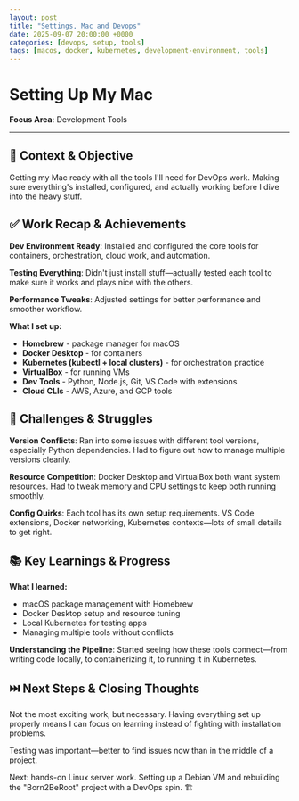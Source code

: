```yaml
---
layout: post
title: "Settings, Mac and Devops"
date: 2025-09-07 20:00:00 +0000
categories: [devops, setup, tools]
tags: [macos, docker, kubernetes, development-environment, tools]
---
```


# Setting Up My Mac

**Focus Area**: Development Tools

---

## 🎯 Context & Objective

Getting my Mac ready with all the tools I'll need for DevOps work. Making sure everything's installed, configured, and actually working before I dive into the heavy stuff.

## ✅ Work Recap & Achievements

**Dev Environment Ready**: Installed and configured the core tools for containers, orchestration, cloud work, and automation.

**Testing Everything**: Didn't just install stuff—actually tested each tool to make sure it works and plays nice with the others.

**Performance Tweaks**: Adjusted settings for better performance and smoother workflow.

**What I set up:**
- **Homebrew** - package manager for macOS
- **Docker Desktop** - for containers
- **Kubernetes (kubectl + local clusters)** - for orchestration practice
- **VirtualBox** - for running VMs
- **Dev Tools** - Python, Node.js, Git, VS Code with extensions
- **Cloud CLIs** - AWS, Azure, and GCP tools

## 🧗 Challenges & Struggles

**Version Conflicts**: Ran into some issues with different tool versions, especially Python dependencies. Had to figure out how to manage multiple versions cleanly.

**Resource Competition**: Docker Desktop and VirtualBox both want system resources. Had to tweak memory and CPU settings to keep both running smoothly.

**Config Quirks**: Each tool has its own setup requirements. VS Code extensions, Docker networking, Kubernetes contexts—lots of small details to get right.

## 📚 Key Learnings & Progress

**What I learned:**
- macOS package management with Homebrew
- Docker Desktop setup and resource tuning
- Local Kubernetes for testing apps
- Managing multiple tools without conflicts

**Understanding the Pipeline**: Started seeing how these tools connect—from writing code locally, to containerizing it, to running it in Kubernetes.

## ⏭️ Next Steps & Closing Thoughts

Not the most exciting work, but necessary. Having everything set up properly means I can focus on learning instead of fighting with installation problems.

Testing was important—better to find issues now than in the middle of a project.

Next: hands-on Linux server work. Setting up a Debian VM and rebuilding the "Born2BeRoot" project with a DevOps spin. 🏗️